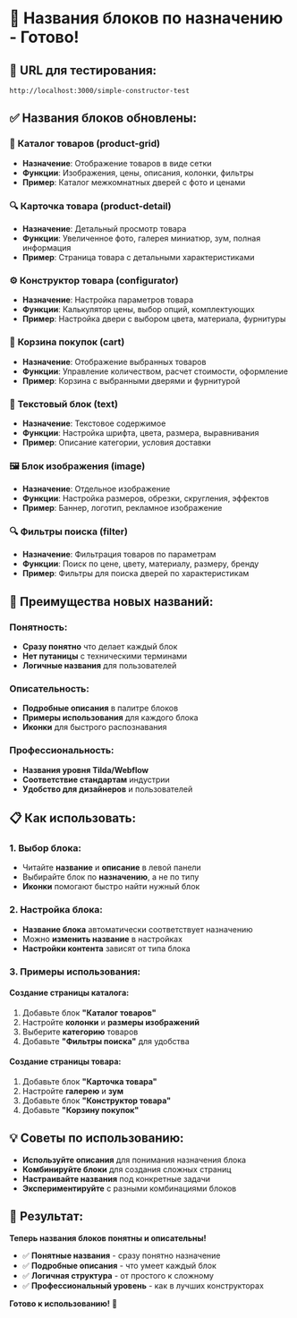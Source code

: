 # 📝 Названия блоков по назначению - Готово!

## 🚀 **URL для тестирования:**
`http://localhost:3000/simple-constructor-test`

## ✅ **Названия блоков обновлены:**

### 🏪 **Каталог товаров** (product-grid)
- **Назначение**: Отображение товаров в виде сетки
- **Функции**: Изображения, цены, описания, колонки, фильтры
- **Пример**: Каталог межкомнатных дверей с фото и ценами

### 🔍 **Карточка товара** (product-detail)
- **Назначение**: Детальный просмотр товара
- **Функции**: Увеличенное фото, галерея миниатюр, зум, полная информация
- **Пример**: Страница товара с детальными характеристиками

### ⚙️ **Конструктор товара** (configurator)
- **Назначение**: Настройка параметров товара
- **Функции**: Калькулятор цены, выбор опций, комплектующих
- **Пример**: Настройка двери с выбором цвета, материала, фурнитуры

### 🛒 **Корзина покупок** (cart)
- **Назначение**: Отображение выбранных товаров
- **Функции**: Управление количеством, расчет стоимости, оформление
- **Пример**: Корзина с выбранными дверями и фурнитурой

### 📝 **Текстовый блок** (text)
- **Назначение**: Текстовое содержимое
- **Функции**: Настройка шрифта, цвета, размера, выравнивания
- **Пример**: Описание категории, условия доставки

### 🖼️ **Блок изображения** (image)
- **Назначение**: Отдельное изображение
- **Функции**: Настройка размеров, обрезки, скругления, эффектов
- **Пример**: Баннер, логотип, рекламное изображение

### 🔍 **Фильтры поиска** (filter)
- **Назначение**: Фильтрация товаров по параметрам
- **Функции**: Поиск по цене, цвету, материалу, размеру, бренду
- **Пример**: Фильтры для поиска дверей по характеристикам

## 🎯 **Преимущества новых названий:**

### Понятность:
- **Сразу понятно** что делает каждый блок
- **Нет путаницы** с техническими терминами
- **Логичные названия** для пользователей

### Описательность:
- **Подробные описания** в палитре блоков
- **Примеры использования** для каждого блока
- **Иконки** для быстрого распознавания

### Профессиональность:
- **Названия уровня Tilda/Webflow**
- **Соответствие стандартам** индустрии
- **Удобство для дизайнеров** и пользователей

## 📋 **Как использовать:**

### 1. **Выбор блока:**
- Читайте **название** и **описание** в левой панели
- Выбирайте блок по **назначению**, а не по типу
- **Иконки** помогают быстро найти нужный блок

### 2. **Настройка блока:**
- **Название блока** автоматически соответствует назначению
- Можно **изменить название** в настройках
- **Настройки контента** зависят от типа блока

### 3. **Примеры использования:**

#### Создание страницы каталога:
1. Добавьте блок **"Каталог товаров"**
2. Настройте **колонки** и **размеры изображений**
3. Выберите **категорию** товаров
4. Добавьте **"Фильтры поиска"** для удобства

#### Создание страницы товара:
1. Добавьте блок **"Карточка товара"**
2. Настройте **галерею** и **зум**
3. Добавьте блок **"Конструктор товара"**
4. Добавьте **"Корзину покупок"**

## 💡 **Советы по использованию:**

- **Используйте описания** для понимания назначения блока
- **Комбинируйте блоки** для создания сложных страниц
- **Настраивайте названия** под конкретные задачи
- **Экспериментируйте** с разными комбинациями блоков

## 🎉 **Результат:**

**Теперь названия блоков понятны и описательны!**

- ✅ **Понятные названия** - сразу понятно назначение
- ✅ **Подробные описания** - что умеет каждый блок
- ✅ **Логичная структура** - от простого к сложному
- ✅ **Профессиональный уровень** - как в лучших конструкторах

**Готово к использованию!** 🚀




